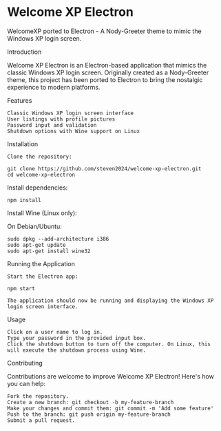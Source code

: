 # Welcome XP Electron

WelcomeXP ported to Electron - A Nody-Greeter theme to mimic the Windows XP login screen.

Introduction

Welcome XP Electron is an Electron-based application that mimics the classic Windows XP login screen. Originally created as a Nody-Greeter theme, this project has been ported to Electron to bring the nostalgic experience to modern platforms.

Features

    Classic Windows XP login screen interface
    User listings with profile pictures
    Password input and validation
    Shutdown options with Wine support on Linux

Installation

    Clone the repository:

    git clone https://github.com/steven2024/welcome-xp-electron.git
    cd welcome-xp-electron

Install dependencies:

    npm install

Install Wine (Linux only):

On Debian/Ubuntu:

    sudo dpkg --add-architecture i386
    sudo apt-get update
    sudo apt-get install wine32


Running the Application

    Start the Electron app:

    npm start

    The application should now be running and displaying the Windows XP login screen interface.

Usage

    Click on a user name to log in.
    Type your password in the provided input box.
    Click the shutdown button to turn off the computer. On Linux, this will execute the shutdown process using Wine.

Contributing

Contributions are welcome to improve Welcome XP Electron! Here's how you can help:

    Fork the repository.
    Create a new branch: git checkout -b my-feature-branch
    Make your changes and commit them: git commit -m 'Add some feature'
    Push to the branch: git push origin my-feature-branch
    Submit a pull request.
